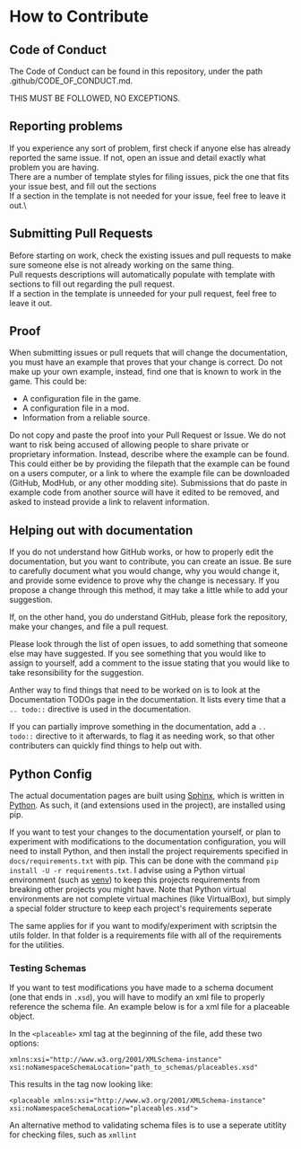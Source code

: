 # How to Contribute

## Code of Conduct
The Code of Conduct can be found in this repository, under the path .github/CODE_OF_CONDUCT.md.

THIS MUST BE FOLLOWED, NO EXCEPTIONS.

## Reporting problems
If you experience any sort of problem, first check if anyone else has already reported the same issue.
If not, open an issue and detail exactly what problem you are having.\
There are a number of template styles for filing issues, pick the one that fits your issue best, and fill out the
sections\
If a section in the template is not needed for your issue, feel free to leave it out.\

## Submitting Pull Requests
Before starting on work, check the existing issues and pull requests to make sure someone else is not already
working on the same thing.\
Pull requests descriptions will automatically populate with template with sections to fill out regarding the pull
request.\
If a section in the template is unneeded for your pull request, feel free to leave it out.

## Proof
When submitting issues or pull requets that will change the documentation, you must have an example that proves
that your change is correct. Do not make up your own example, instead, find one that is known to work in the game.
This could be:
* A configuration file in the game.
* A configuration file in a mod.
* Information from a reliable source.

Do not copy and paste the proof into your Pull Request or Issue. We do not want to risk being accused of allowing
people to share private or proprietary information. Instead, describe where the example can be found.
This could either be by providing the filepath that the example can be found on a users computer, or a link to where
the example file can be downloaded (GitHub, ModHub, or any other modding site). Submissions that do paste in example
code from another source will have it edited to be removed, and asked to instead provide a link to relavent information.

## Helping out with documentation
If you do not understand how GitHub works, or how to properly edit the documentation, but you want to contribute, you
can create an issue. Be sure to carefully document what you would change, why you would change it, and provide some
evidence to prove why the change is necessary. If you propose a change through this method, it may take a little
while to add your suggestion.

If, on the other hand, you do understand GitHub, please fork the repository, make your changes, and file a pull request.

Please look through the list of open issues, to add something that someone else may have suggested. If you see something
that you would like to assign to yourself, add a comment to the issue stating that you would like to take resonsibility
for the suggestion.

Anther way to find things that need to be worked on is to look at the Documentation TODOs page in the documentation.
It lists every time that a `.. todo::` directive is used in the documentation.

If you can partially improve something in the documentation, add a `.. todo::` directive to it afterwards, to flag it as
needing work, so that other contributers can quickly find things to help out with.

## Python Config
The actual documentation pages are built using [Sphinx](https://www.sphinx-doc.org/en/master/), which is written in
[Python](https://www.python.org/). As such, it (and extensions used in the project), are installed using pip.

If you want to test your changes to the documentation yourself, or plan to experiment with modifications to the
documentation configuration, you will need to install Python, and then install the project requirements specified in
 `docs/requirements.txt` with pip. This can be done with the command  `pip install -U -r requirements.txt`. I advise using a
Python virtual environment (such as [venv](https://docs.python.org/3/library/venv.html)) to keep this projects
requirements from breaking other projects you might have. Note that Python virtual environments are not complete
virtual machines (like VirtualBox), but simply a special folder structure to keep each project's requirements seperate

The same applies for if you want to modify/experiment with scriptsin the utils folder. In that folder is a requirements
file with all of the requirements for the utilities.

### Testing Schemas
If you want to test modifications you have made to a schema document (one that ends in `.xsd`), you will have to modify
an xml file to properly reference the schema file. An example below is for a xml file for a placeable object.

In the `<placeable>` xml tag at the beginning of the file, add these two options:

`xmlns:xsi="http://www.w3.org/2001/XMLSchema-instance" xsi:noNamespaceSchemaLocation="path_to_schemas/placeables.xsd"`

This results in the tag now looking like:

`<placeable xmlns:xsi="http://www.w3.org/2001/XMLSchema-instance" xsi:noNamespaceSchemaLocation="placeables.xsd">`

An alternative method to validating schema files is to use a seperate utitlity for checking files, such as `xmllint`

